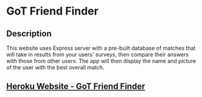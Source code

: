 # GoT Friend Finder

## Description
This website uses Express server with a pre-built database of matches that will take in results from your users' surveys, then compare their answers with those from other users. The app will then display the name and picture of the user with the best overall match.

## [Heroku Website - GoT Friend Finder](https://got-friend-finder.herokuapp.com/)
